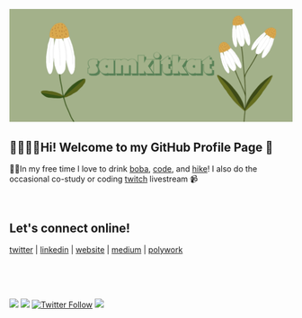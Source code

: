 ![](https://github.com/samkitkat/samkitkat/blob/master/banner1.png)
## 👋👩🏻‍💻Hi! Welcome to my GitHub Profile Page 🥰


💖💕In my free time I love to drink [boba](https://twitter.com/samkitkat_/status/1379207293057699842?s=20&t=lQw9jHmHvlB0GW7coMjB2A), [code](https://twitter.com/samkitkat_/status/1439868772676816899?s=20&t=lQw9jHmHvlB0GW7coMjB2A), and [hike](https://twitter.com/samkitkat_/status/1501027965739708418?s=20&t=lQw9jHmHvlB0GW7coMjB2A)! I also do the occasional co-study or coding [twitch](https://www.twitch.tv/samkitkat) livestream 📹

<br >

## Let's connect online!
[twitter](https://twitter.com/sbarakitkat) | [linkedin](https://linkedin.com/in/sbarakikat) | [website](https://samkitkat.github.io/) | [medium](https://medium.com/@sbarakitkat) | [polywork](https://www.polywork.com/samkitkat)


<br >
<br >
<br >

[![](https://img.shields.io/twitch/status/samkitkat?style=social)](https://www.twitch.tv/samkitkat)
[![](https://img.shields.io/youtube/channel/views/UCDGCWGr1Fk9qwa5zIiN47NQ?style=social)](https://www.youtube.com/c/samkitkat)
[![Twitter Follow](https://img.shields.io/badge/follow-%40samkitkat_-1DA1F2?logo=twitter&style=social)](https://twitter.com/samkitkat_)
![](https://img.shields.io/github/watchers/samkitkat/samkitkat?style=social)


<!--
**samkitkat/samkitkat** is a ✨ _special_ ✨ repository because its `README.md` (this file) appears on your GitHub profile.


<img align="right" width="400px" height="auto" src="https://github.com/samkitkat/samkitkat/blob/master/tweet1.PNG">
<img width="400px" height="auto" src="https://github.com/samkitkat/samkitkat/blob/master/tweet3.PNG">

<img align="right" width="400px" height="auto" src="https://github.com/samkitkat/samkitkat/blob/master/tweet2.PNG">
<img width="400px" height="auto" src="https://github.com/samkitkat/samkitkat/blob/master/tweet4.PNG">


Here are some ideas to get you started:

- 🔭 I’m currently working on ...
- 🌱 I’m currently learning ...
- 👯 I’m looking to collaborate on ...
- 🤔 I’m looking for help with ...
- 💬 Ask me about ...
- 📫 How to reach me: ...
- 😄 Pronouns: ...
- ⚡ Fun fact: ...
-->

